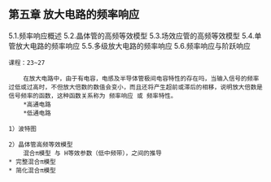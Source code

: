 ## 第五章 放大电路的频率响应
5.1.频率响应概述
5.2.晶体管的高频等效模型
5.3.场效应管的高频等效模型
5.4.单管放大电路的频率响应
5.5.多级放大电路的频率响应
5.6.频率响应与阶跃响应
```
课程：23~27

	在放大电路中，由于有电容，电感及半导体管极间电容特性的存在吗，当输入信号的频率过低或过高时，不但放大倍数的数值会变小，而且还将产生超前或滞后的相移，说明放大倍数是信号频率的函数，这种函数关系称为 频率响应 或 频率特性。
	*高通电路
	*低通电路
	
1）波特图

2）晶体管高频等效模型
	混合π模型 与 H等效参数（低中频带），之间的推导
* 完整混合π模型
* 简化混合π模型
```